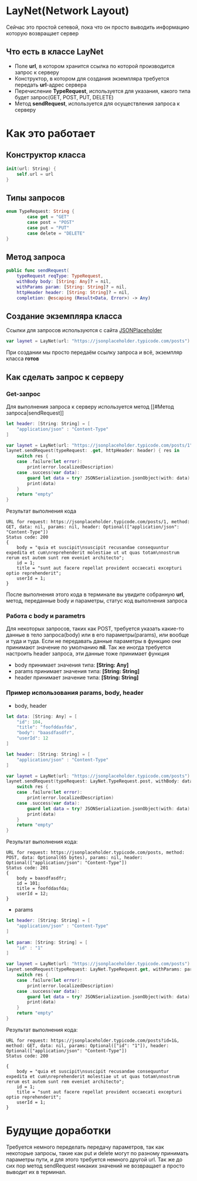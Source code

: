 # LayNet(Network Layout)
Сейчас это простой сетевой, пока что он просто выводить информацию которую возвращает сервер
## Что есть в классе LayNet
- Поле **url**, в котором хранится ссылка по которой производится запрос к серверу
- Конструктор, в котором для создания экземпляра требуется передать **url**-адрес сервера
- Перечисление **TypeRequest**, используется для указания, какого типа будет запрос(GET, POST, PUT, DELETE)
- Метод **sendRequest**, используется для осуществления запроса к серверу
# Как это работает
## Конструктор класса
```Swift
init(url: String) {
    self.url = url
}
```
## Типы запросов
```Swift
enum TypeRequest: String {
        case get = "GET"
        case post = "POST"
        case put = "PUT"
        case delete = "DELETE"
}
```
## Метод запроса
```Swift
public func sendRequest(
    typeRequest reqType: TypeRequest,
    withBody body: [String: Any]? = nil,
    withParams param: [String: String]? = nil,
    httpHeader header: [String: String]? = nil,
    completion: @escaping (Result<Data, Error>) -> Any)
```
## Создание экземпляра класса
Ссылки для запросов используются с сайта [JSONPlaceholder](https://jsonplaceholder.typicode.com/guide/) 
```Swift
var laynet = LayNet(url: "https://jsonplaceholder.typicode.com/posts")
```
При создании мы просто передаём ссылку запроса и всё, экземпляр класса **готов**
## Как сделать запрос к серверу
### Get-запрос
Для выполнения запроса к серверу используется метод [[#Метод запроса|sendRequest]]
```Swift
let header: [String: String] = [
    "application/json" : "Content-Type"
]

var laynet = LayNet(url: "https://jsonplaceholder.typicode.com/posts/1")
laynet.sendRequest(typeRequest: .get, httpHeader: header) { res in
    switch res {
    case .failure(let error):
        print(error.localizedDescription)
    case .success(var data):
        guard let data = try? JSONSerialization.jsonObject(with: data) else { return }
        print(data)
    }
    return "empty"
}
```

Результат выполнения кода

```Console
URL for request: https://jsonplaceholder.typicode.com/posts/1, method: GET, data: nil, params: nil, header: Optional(["application/json": "Content-Type"])
Status code: 200
{
    body = "quia et suscipit\nsuscipit recusandae consequuntur expedita et cum\nreprehenderit molestiae ut ut quas totam\nnostrum rerum est autem sunt rem eveniet architecto";
    id = 1;
    title = "sunt aut facere repellat provident occaecati excepturi optio reprehenderit";
    userId = 1;
}
```


После выполнения этого кода в терминале вы увидите собранную **url**, метод, переданные body и параметры, статус код выполнения запроса
### Работа с body и parametrs
Для некоторых запросов, таких как POST, требуется указать какие-то данные в тело запроса(body) или в его параметры(params), или вообще и туда и туда. Если не передавать данные параметры в функцию они принимают значение по умолчанию **nil**. Так же иногда требуется настроить header запроса, эти данные тоже принимает функция
- body принимает значения типа: **[String: Any]**
- params принимает значения типа: **[String: String]**
- header принимает значение типа: **[String: String]**
### Пример использования params, body, header
- body, header
```Swift
let data: [String: Any] = [
    "id": 104,
    "title": "foofddasfda",
    "body": "baasdfasdfr",
    "userId": 12
]

let header: [String: String] = [
    "application/json" : "Content-Type"
]

var laynet = LayNet(url: "https://jsonplaceholder.typicode.com/posts")
laynet.sendRequest(typeRequest: LayNet.TypeRequest.post, withBody: data, httpHeader: header) { res in
    switch res {
    case .failure(let error):
        print(error.localizedDescription)
    case .success(var data):
        guard let data = try? JSONSerialization.jsonObject(with: data) else { return }
        print(data)
    }
    return "empty"
}
```
Результат выполнения кода:
```Console
URL for request: https://jsonplaceholder.typicode.com/posts, method: POST, data: Optional(65 bytes), params: nil, header: Optional(["application/json": "Content-Type"])
Status code: 201
{
    body = baasdfasdfr;
    id = 101;
    title = foofddasfda;
    userId = 12;
}
```
- params
```Swift
let header: [String: String] = [
    "application/json" : "Content-Type"
]
  
let param: [String: String] = [
    "id" : "1"
]

var laynet = LayNet(url: "https://jsonplaceholder.typicode.com/posts")
laynet.sendRequest(typeRequest: LayNet.TypeRequest.get, withParams: param, httpHeader: header) { res in
    switch res {
    case .failure(let error):
        print(error.localizedDescription)
    case .success(var data):
        guard let data = try? JSONSerialization.jsonObject(with: data) else { return }
        print(data)
    }
    return "empty"
}
```
Результат выполнения кода:
```Console
URL for request: https://jsonplaceholder.typicode.com/posts?id=1&, method: GET, data: nil, params: Optional(["id": "1"]), header: Optional(["application/json": "Content-Type"])
Status code: 200

{
    body = "quia et suscipit\nsuscipit recusandae consequuntur expedita et cum\nreprehenderit molestiae ut ut quas totam\nnostrum rerum est autem sunt rem eveniet architecto";
    id = 1;
    title = "sunt aut facere repellat provident occaecati excepturi optio reprehenderit";
    userId = 1;
}

```
# Будущие доработки
Требуется немного переделать передачу параметров, так как некоторые запросы, такие как put и delete могут по разному принимать параметры пути, и для этого требуется немного другой url. Так же до сих пор метод sendRequest никаких значений не возвращает а просто выводит их в терминал. 
